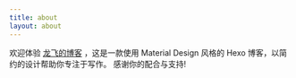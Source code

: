 ```yaml
---
title: about
layout: about
---
```


欢迎体验 [龙飞的博客](https://www.bobopro.tk/) ，这是一款使用 Material Design 风格的 Hexo 博客，以简约的设计帮助你专注于写作。
感谢你的配合与支持!
